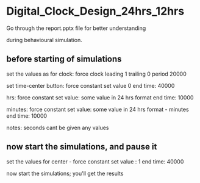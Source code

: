 # Digital_Clock_Design_24hrs_12hrs
Go through the report.pptx file for better understanding

during behavioural simulation.

before starting of simulations
------------------------------
set the values as for
clock: force clock 
leading 1
trailing 0
period 20000

set time-center button: force  constant
set value 0
end time: 40000

hrs: force constant 
set value: some value in 24 hrs format
end time: 10000


minutes: force constant 
set value: some value in 24 hrs format - minutes
end time: 10000

notes: seconds cant be given any values

now start the simulations, and pause it 
---------------------------------------
set the values for 
center - force constant
set value : 1
end time: 40000

now start the simulations; you'll get the results
